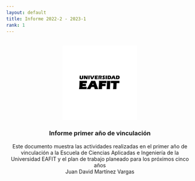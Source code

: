 ```yaml
---
layout: default
title: Informe 2022-2 - 2023-1
rank: 1
---
```


<a name="readme-top"></a>

<!-- PROJECT LOGO -->
<br />

  <div align="center">
  <a href="https://github.com/othneildrew/Best-README-Template">
    <img src="Figs/logo-firma-2023.jpg" alt="Logo" width="200" height="200">
  </a>
  
  <h3 align="center">Informe primer año de vinculación</h3>

  <p align="center">
    Este documento muestra las actividades realizadas en el primer año de vinculación a la Escuela de Ciencias Aplicadas e Ingeniería de la Universidad EAFIT y el plan de trabajo planeado para los próximos cinco años <br />
    Juan David Martínez Vargas
  </p>
</div>


